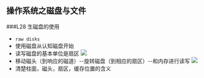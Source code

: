 
## 操作系统之磁盘与文件

###L28 生磁盘的使用

- `raw disks`
- 使用磁盘从认知磁盘开始
- 读写磁盘的基本单位是扇区
![](http://i.imgur.com/FKI664S.png)
- 移动磁头（到响应的磁道）--旋转磁盘（到相应的扇区）--和内存进行读写
![](http://i.imgur.com/fCKnCje.png) 
- 清楚柱面，磁头，扇区，缓存位置的含义